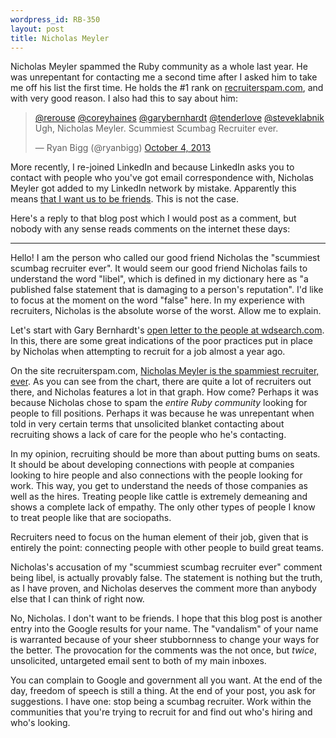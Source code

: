 ```yaml
--- 
wordpress_id: RB-350
layout: post
title: Nicholas Meyler
---
```


Nicholas Meyler spammed the Ruby community as a whole last year. He was unrepentant for contacting me a second time after I asked him to take me off his list the first time. He holds the #1 rank on [recruiterspam.com](http://recruiterspam.com), and with very good reason. I also had this to say about him:

<blockquote class="twitter-tweet" lang="en"><p><a href="https://twitter.com/rerouse">@rerouse</a> <a href="https://twitter.com/coreyhaines">@coreyhaines</a> <a href="https://twitter.com/garybernhardt">@garybernhardt</a> <a href="https://twitter.com/tenderlove">@tenderlove</a> <a href="https://twitter.com/steveklabnik">@steveklabnik</a> Ugh, Nicholas Meyler. Scummiest Scumbag Recruiter ever.</p>&mdash; Ryan Bigg (@ryanbigg) <a href="https://twitter.com/ryanbigg/statuses/385918215559184384">October 4, 2013</a></blockquote>
<script async src="//platform.twitter.com/widgets.js" charset="utf-8"></script>

More recently, I re-joined LinkedIn and because LinkedIn asks you to contact with people who you've got email correspondence with, Nicholas Meyler got added to my LinkedIn network by mistake. Apparently this means [that I want us to be friends](http://www.recruitingblogs.com/profiles/blogs/so-now-you-want-to-be-friends?xg_source=activity). This is not the case.

Here's a reply to that blog post which I would post as a comment, but nobody with any sense reads comments on the internet these days:

----

Hello! I am the person who called our good friend Nicholas the "scummiest scumbag recruiter ever". It would seem our good friend Nicholas fails to understand the word "libel", which is defined in my dictionary here as "a published false statement that is damaging to a person's reputation". I'd like to focus at the moment on the word "false" here. In my experience with recruiters, Nicholas is the absolute worse of the worst. Allow me to explain.

Let's start with Gary Bernhardt's [open letter to the people at wdsearch.com](https://gist.github.com/garybernhardt/6819142). In this, there are some great indications of the poor practices put in place by Nicholas when attempting to recruit for a job almost a year ago.

On the site recruiterspam.com, [Nicholas Meyler is the spammiest recruiter, ever](http://imgur.com/9VhAR6F). As you can see from the chart, there are quite a lot of recruiters out there, and Nicholas features a lot in that graph. How come? Perhaps it was because Nicholas chose to spam the *entire Ruby community* looking for people to fill positions. Perhaps it was because he was unrepentant when told in very certain terms that unsolicited blanket contacting about recruiting shows a lack of care for the people who he's contacting.

In my opinion, recruiting should be more than about putting bums on seats. It should be about developing connections with people at companies looking to hire people and also connections with the people looking for work. This way, you get to understand the needs of those companies as well as the hires. Treating people like cattle is extremely demeaning and shows a complete lack of empathy. The only other types of people I know to treat people like that are sociopaths.

Recruiters need to focus on the human element of their job, given that is entirely the point: connecting people with other people to build great teams.

Nicholas's accusation of my "scummiest scumbag recruiter ever" comment being libel, is actually provably false. The statement is nothing but the truth, as I have proven, and Nicholas deserves the comment more than anybody else that I can think of right now.

No, Nicholas. I don't want to be friends. I hope that this blog post is another entry into the Google results for your name. The "vandalism" of your name is warranted because of your sheer stubbornness to change your ways for the better. The provocation for the comments was the not once, but *twice*, unsolicited, untargeted email sent to both of my main inboxes. 

You can complain to Google and government all you want. At the end of the day, freedom of speech is still a thing. At the end of your post, you ask for suggestions. I have one: stop being a scumbag recruiter. Work within the communities that you're trying to recruit for and find out who's hiring and who's looking.
